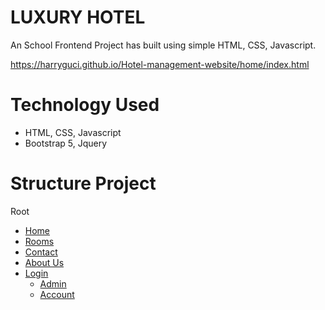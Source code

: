 # LUXURY HOTEL

<p>An School Frontend Project has built using simple HTML, CSS, Javascript.</p>
<a href="https://harryguci.github.io/Hotel-management-website/home/index.html" alt="home page">https://harryguci.github.io/Hotel-management-website/home/index.html</a>

# Technology Used

<ul>
    <li>HTML, CSS, Javascript</li>
    <li>Bootstrap 5, Jquery</li>
</ul>

# Structure Project

<p>Root</p>
<ul>
    <li><a href="https://harryguci.github.io/Hotel-management-website/home/index.html">Home</a></li>
    <li><a href="https://harryguci.github.io/Hotel-management-website/room/rooms.html">Rooms</a></li>
    <li><a href="https://harryguci.github.io/Hotel-management-website/contact/contact.html">Contact</a></li>
    <li><a href="https://harryguci.github.io/Hotel-management-website/about/aboutt.html">About Us</a></li>
    <li><a href="https://harryguci.github.io/Hotel-management-website/login/login.html">Login</a>
        <ul>
            <li><a href="https://harryguci.github.io/Hotel-management-website/admin/admin.html">Admin</a></li>
            <li><a href="https://harryguci.github.io/Hotel-management-website/account/document.html">Account</a></li>
        </ul>
    </li>
</ul>
